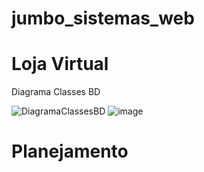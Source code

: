 # jumbo_sistemas_web
# Loja Virtual
Diagrama Classes BD

![DiagramaClassesBD](https://user-images.githubusercontent.com/68359416/145595357-efb6c39c-d118-44a3-8394-b8524c5478)
![image](https://user-images.githubusercontent.com/68359416/145597154-5a842c5f-cddb-4fe2-adaf-acb5e13bbae3.png)
#  Planejamento
